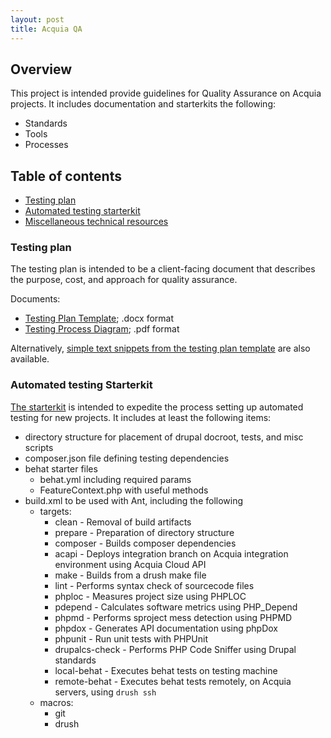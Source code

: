 ```yaml
---
layout: post
title: Acquia QA
---
```


## Overview

This project is intended provide guidelines for Quality Assurance on Acquia projects. It includes documentation and starterkits the following:

* Standards
* Tools
* Processes

## Table of contents
* [Testing plan](#testing-plan)
* [Automated testing starterkit](#starterkit)
* [Miscellaneous technical resources](http://unn.github.io/acquiaqa/2014-03-28-interesting-code.md)

### <a name="testing-plan"></a>Testing plan

The testing plan is intended to be a client-facing document that describes the purpose, cost, and approach for quality assurance.

Documents:

* [Testing Plan Template](http://unn.github.io/acquiaqa/files//AcquiaTestingPlanTemplate.docx); .docx format
* [Testing Process Diagram](http://unn.github.io/acquiaqa/files//TestingWorkflowDiagram.pdf); .pdf format

Alternatively, [simple text snippets from the testing plan template](http://unn.github.io/acquiaqa/2014-03-28-testing-plan.md) are also available.

### <a name="starterkit"></a>Automated testing Starterkit

[The starterkit](https://github.com/unn/php-project) is intended to expedite the process setting up automated testing for new projects. It includes at least the following items:

* directory structure for placement of drupal docroot, tests, and misc scripts
* composer.json file defining testing dependencies
* behat starter files
    * behat.yml including required params
    * FeatureContext.php with useful methods
* build.xml to be used with Ant, including the following
    * targets:
        * clean - Removal of build artifacts
        * prepare - Preparation of directory structure
        * composer - Builds composer dependencies
        * acapi - Deploys integration branch on Acquia integration environment using Acquia Cloud API
        * make - Builds from a drush make file
        * lint - Performs syntax check of sourcecode files
        * phploc - Measures project size using PHPLOC
        * pdepend - Calculates software metrics using PHP_Depend
        * phpmd - Performs sproject mess detection using PHPMD
        * phpdox - Generates API documentation using phpDox
        * phpunit - Run unit tests with PHPUnit
        * drupalcs-check - Performs PHP Code Sniffer using Drupal standards
        * local-behat - Executes behat tests on testing machine
        * remote-behat - Executes behat tests remotely, on Acquia servers, using `drush ssh`
    * macros:
        * git
        * drush
